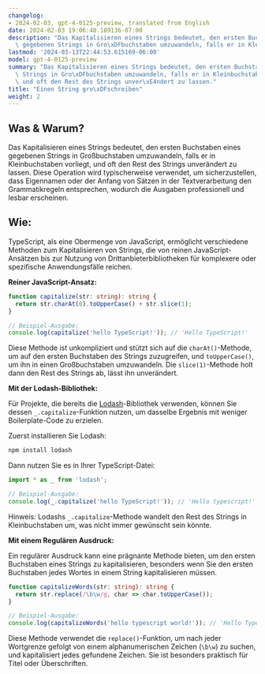 ```yaml
---
changelog:
- 2024-02-03, gpt-4-0125-preview, translated from English
date: 2024-02-03 19:06:40.189136-07:00
description: "Das Kapitalisieren eines Strings bedeutet, den ersten Buchstaben eines\
  \ gegebenen Strings in Gro\xDFbuchstaben umzuwandeln, falls er in Kleinbuchstaben\u2026"
lastmod: '2024-03-13T22:44:53.615169-06:00'
model: gpt-4-0125-preview
summary: "Das Kapitalisieren eines Strings bedeutet, den ersten Buchstaben eines gegebenen\
  \ Strings in Gro\xDFbuchstaben umzuwandeln, falls er in Kleinbuchstaben vorliegt,\
  \ und oft den Rest des Strings unver\xE4ndert zu lassen."
title: "Einen String gro\xDFschreiben"
weight: 2
---
```


## Was & Warum?
Das Kapitalisieren eines Strings bedeutet, den ersten Buchstaben eines gegebenen Strings in Großbuchstaben umzuwandeln, falls er in Kleinbuchstaben vorliegt, und oft den Rest des Strings unverändert zu lassen. Diese Operation wird typischerweise verwendet, um sicherzustellen, dass Eigennamen oder der Anfang von Sätzen in der Textverarbeitung den Grammatikregeln entsprechen, wodurch die Ausgaben professionell und lesbar erscheinen.

## Wie:

TypeScript, als eine Obermenge von JavaScript, ermöglicht verschiedene Methoden zum Kapitalisieren von Strings, die von reinen JavaScript-Ansätzen bis zur Nutzung von Drittanbieterbibliotheken für komplexere oder spezifische Anwendungsfälle reichen.

**Reiner JavaScript-Ansatz:**

```typescript
function capitalize(str: string): string {
  return str.charAt(0).toUpperCase() + str.slice(1);
}

// Beispiel-Ausgabe:
console.log(capitalize('hello TypeScript!')); // 'Hello TypeScript!'
```

Diese Methode ist unkompliziert und stützt sich auf die `charAt()`-Methode, um auf den ersten Buchstaben des Strings zuzugreifen, und `toUpperCase()`, um ihn in einen Großbuchstaben umzuwandeln. Die `slice(1)`-Methode holt dann den Rest des Strings ab, lässt ihn unverändert.

**Mit der Lodash-Bibliothek:**

Für Projekte, die bereits die [Lodash](https://lodash.com/)-Bibliothek verwenden, können Sie dessen `_.capitalize`-Funktion nutzen, um dasselbe Ergebnis mit weniger Boilerplate-Code zu erzielen.

Zuerst installieren Sie Lodash:

```bash
npm install lodash
```

Dann nutzen Sie es in Ihrer TypeScript-Datei:

```typescript
import * as _ from 'lodash';

// Beispiel-Ausgabe:
console.log(_.capitalize('hello TypeScript!')); // 'Hello typescript!'
```

Hinweis: Lodashs `_.capitalize`-Methode wandelt den Rest des Strings in Kleinbuchstaben um, was nicht immer gewünscht sein könnte.

**Mit einem Regulären Ausdruck:**

Ein regulärer Ausdruck kann eine prägnante Methode bieten, um den ersten Buchstaben eines Strings zu kapitalisieren, besonders wenn Sie den ersten Buchstaben jedes Wortes in einem String kapitalisieren müssen.

```typescript
function capitalizeWords(str: string): string {
  return str.replace(/\b\w/g, char => char.toUpperCase());
}

// Beispiel-Ausgabe:
console.log(capitalizeWords('hello typescript world!')); // 'Hello Typescript World!'
```

Diese Methode verwendet die `replace()`-Funktion, um nach jeder Wortgrenze gefolgt von einem alphanumerischen Zeichen (`\b\w`) zu suchen, und kapitalisiert jedes gefundene Zeichen. Sie ist besonders praktisch für Titel oder Überschriften.
